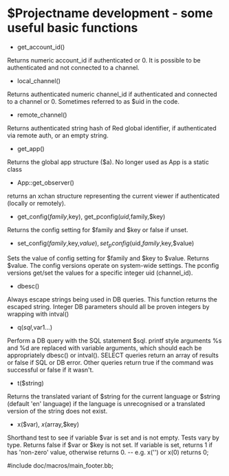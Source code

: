 $Projectname development - some useful basic functions
======================================================



* get_account_id()

Returns numeric account_id if authenticated or 0. It is possible to be authenticated and not connected to a channel.

* local_channel()

Returns authenticated numeric channel_id if authenticated and connected to a channel or 0. Sometimes referred to as $uid in the code.

* remote_channel()

Returns authenticated string hash of Red global identifier, if authenticated via remote auth, or an empty string.

* get_app()

Returns the global app structure ($a). No longer used as App is a static class

* App::get_observer()

returns an xchan structure representing the current viewer if authenticated (locally or remotely).

* get_config($family,$key), get_pconfig($uid,$family,$key)

Returns the config setting for $family and $key or false if unset. 

* set_config($family,$key,$value), set_pconfig($uid,$family,$key,$value)

Sets the value of config setting for $family and $key to $value. Returns $value. The config versions operate on system-wide settings. The pconfig versions get/set the values for a specific integer uid (channel_id).  

* dbesc()

Always escape strings being used in DB queries. This function returns the escaped string. Integer DB parameters should all be proven integers by wrapping with intval()

* q($sql,$var1...)

Perform a DB query with the SQL statement $sql. printf style arguments %s and %d are replaced with variable arguments, which should each be appropriately dbesc() or intval(). SELECT queries return an array of results or false if SQL or DB error. Other queries return true if the command was successful or false if it wasn't. 

* t($string)

Returns the translated variant of $string for the current language or $string (default 'en' language) if the language is unrecognised or a translated version of the string does not exist.

* x($var), $x($array,$key)

Shorthand test to see if variable $var is set and is not empty. Tests vary by type. Returns false if $var or $key is not set.
If variable is set, returns 1 if has 'non-zero' value, otherwise returns 0. -- e.g. x('') or x(0) returns 0;

#include doc/macros/main_footer.bb;
